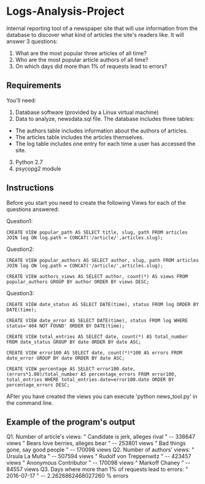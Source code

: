 # Logs-Analysis-Project
Internal reporting tool of a newspaper site that will use information from the database to discover what kind of articles the site's readers like.
It will answer 3 questions:
  1. What are the most popular three articles of all time?
  2. Who are the most popular article authors of all time?
  3. On which days did more than 1% of requests lead to errors?
## Requirements
You'll need:
1. Database software (provided by 
a Linux virtual machine)
2. Data to analyze, newsdata.sql file. The database includes three tables:
  - The authors table includes information about the authors of articles.
  - The articles table includes the articles themselves.
  - The log table includes one entry for each time a user has accessed the site.
3. Python 2.7
4. psycopg2 module
## Instructions
Before you start you need to create the following Views for each of the questions answered:
  
  Question1:
  
  	CREATE VIEW popular_path AS SELECT title, slug, path FROM articles JOIN log ON log.path = CONCAT('/article/',articles.slug);
  
  Question2:
  
    CREATE VIEW popular_authors AS SELECT author, slug, path FROM articles JOIN log ON log.path = CONCAT('/article/',articles.slug);
 	  
    CREATE VIEW authors_views AS SELECT author, count(*) AS views FROM popular_authors GROUP BY author ORDER BY views DESC;
  
  Question3:

  	CREATE VIEW date_status AS SELECT DATE(time), status FROM log ORDER BY DATE(time);
  
  	CREATE VIEW date_error AS SELECT DATE(time), status FROM log WHERE status='404 NOT FOUND' ORDER BY DATE(time);

  	CREATE VIEW total_entries AS SELECT date, count(*) AS total_number FROM date_status GROUP BY date ORDER BY date ASC;
  
  	CREATE VIEW error100 AS SELECT date, count(*)*100 AS errors FROM date_error GROUP BY date ORDER BY date ASC;
  
  	CREATE VIEW percentage AS SELECT error100.date, (errors*1.00)/total_number AS percentage_errors FROM error100, total_entries WHERE total_entries.date=error100.date ORDER BY percentage_errors DESC;
  
 AFter you have created the views you can execute 'python news_tool.py' in the command line.
 
## Example of the program's output

Q1. Number of article's views:
     " Candidate is jerk, alleges rival " --  338647 views
     " Bears love berries, alleges bear " --  253801 views
     " Bad things gone, say good people " --  170098 views
Q2. Number of authors' views:
     " Ursula La Multa " --  507594 views
     " Rudolf von Treppenwitz " --  423457 views
     " Anonymous Contributor " --  170098 views
     " Markoff Chaney " --  84557 views
Q3. Days where more than 1% of requests lead to errors:
     " 2016-07-17 " --  2.2626862468027260 % errors

